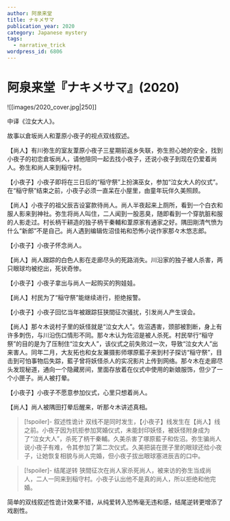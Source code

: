```yaml
---
author: 阿泉来堂
title: ナキメサマ
publication_year: 2020
category: Japanese mystery
tags:
  - narrative_trick
wordpress_id: 6806
---
```


# 阿泉来堂『ナキメサマ』(2020)

![[images/2020_cover.jpg|250]]

中译《泣女大人》。

故事以倉坂尚人和葦原小夜子的视点双线叙述。

【尚人】有川弥生的室友葦原小夜子三星期前返乡失联，弥生担心她的安全，找到小夜子的初恋倉坂尚人，请他陪同一起去找小夜子，还说小夜子到现在仍爱着尚人。弥生和尚人来到稲守村。

【小夜子】小夜子即将在三日后的“稲守祭”上扮演巫女，参加“泣女大人的仪式”。在“稲守祭”结束之前，小夜子必须一直呆在小屋里，由童年玩伴久美照顾。

【尚人】小夜子的祖父辰吉设宴款待尚人。尚人半夜起来上厕所，看到一个白衣和服人影来到神社。弥生将尚人叫住，二人闻到一股恶臭，随即看到一个穿肮脏和服的人影走过。村长柄干耕造的独子柄干秦輔和葦原家有通家之好。隅田剛清气愤为什么“新郎”不是自己。尚人遇到编辑佐沼佳祐和恐怖小说作家那々木悠志郎。

【小夜子】小夜子怀念尚人。

【尚人】尚人跟踪的白色人影在走廊尽头的死路消失。川沿家的独子被人杀害，两只眼球均被挖出，死状奇惨。

【小夜子】小夜子拿出与尚人一起购买的狗娃娃。

【尚人】村民为了“稲守祭”能继续进行，拒绝报警。

【小夜子】小夜子回忆当年被跟踪狂狭間征次骚扰，引发尚人产生误会。

【尚人】那々木说村子里的妖怪就是“泣女大人”。佐沼遇害，颈部被割断，身上有许多刺伤，与川沿伤口情形不同。那々木认为佐沼是被人杀死。村民举行“稲守祭”的目的是为了压制住“泣女大人”，该仪式之前失败过一次，导致“泣女大人”出来害人。同年二月，大友拓也和女友兼摄影师塚原藍子来到村子探访“稲守祭”，目击到可怕事物后失踪，藍子曾将妖怪杀人的实况影片上传到网络。那々木在走廊尽头发现秘道，通向一个隐藏房间，里面存放着在仪式中使用的新娘服饰，但少了一个小匣子。尚人被打晕。

【小夜子】小夜子不愿意参加仪式，心里只想着尚人。

【尚人】尚人被隅田打晕后醒来，听那々木讲述真相。

> [!spoiler]- 叙述性诡计
> 双线不是同时发生，【小夜子】线发生在【尚人】线之前。小夜子因为抗拒参加冥婚仪式，未能封印妖怪，被妖怪附身成为了“泣女大人”，杀死了柄干秦輔。久美杀害了塚原藍子和佐沼。弥生骗尚人说小夜子有难，令其参加了第二次仪式。久美把装在匣子里的眼球还给小夜子，让她恢复相貌与尚人完婚，但小夜子拔出眼球塞进辰吉的口中。

> [!spoiler]- 结尾逆转
> 狭間征次在尚人家杀死尚人，被来访的弥生当成尚人，二人一同来到稲守村。小夜子认出他不是真的尚人，所以拒绝和他完婚。

简单的双线叙述性诡计效果不错，从纯爱转入恐怖毫无违和感，结尾逆转更增添了戏剧性。